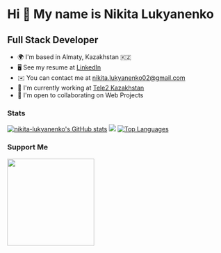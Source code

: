 # Hi 🤝 My name is Nikita Lukyanenko

Full Stack Developer
-----------------

*   🌍  I'm based in Almaty, Kazakhstan 🇰🇿
*   🖥️  See my resume at [LinkedIn](https://www.linkedin.com/in/nikita-lukyanenko/)
*   ✉️  You can contact me at [nikita.lukyanenko02@gmail.com](mailto:nikita.lukyanenko02@gmail.com)
*   🚀  I'm currently working at [Tele2 Kazakhstan](https://tele2.kz)
*   🤝  I'm open to collaborating on Web Projects
                    
### Stats
                  
                  
<p align="left">
<a href="http://www.github.com/nikita-lukyanenko"><img src="https://github-readme-stats.vercel.app/api?username=nikita-lukyanenko&show_icons=true&hide=&count_private=true&title_color=0891b2&text_color=ffffff&icon_color=0891b2&bg_color=1c1917&hide_border=true&show_icons=true" alt="nikita-lukyanenko's GitHub stats" /></a>
<a href="http://www.github.com/nikita-lukyanenko"><img src="https://github-readme-streak-stats.herokuapp.com/?user=nikita-lukyanenko&stroke=ffffff&background=1c1917&ring=0891b2&fire=0891b2&currStreakNum=ffffff&currStreakLabel=0891b2&sideNums=ffffff&sideLabels=ffffff&dates=ffffff&hide_border=true" /></a>
<a href="https://github.com/nikita-lukyanenko" align="left"><img src="https://github-readme-stats.vercel.app/api/top-langs/?username=nikita-lukyanenko&langs_count=10&title_color=0891b2&text_color=ffffff&icon_color=0891b2&bg_color=1c1917&hide_border=true&locale=en&custom_title=Top%20%Languages" alt="Top Languages" /></a>

### Support Me
<a href="https://www.buymeacoffee.com/nikita-lukyanenko"><img src="https://cdn.buymeacoffee.com/buttons/v2/default-yellow.png" width="200" /></a>
</p>

